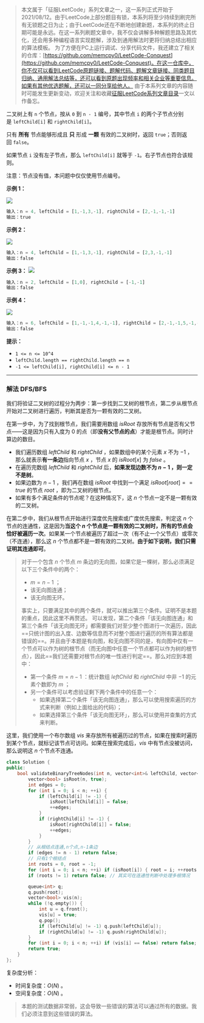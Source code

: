 > 本文属于「征服LeetCode」系列文章之一，这一系列正式开始于2021/08/12。由于LeetCode上部分题目有锁，本系列将至少持续到刷完所有无锁题之日为止；由于LeetCode还在不断地创建新题，本系列的终止日期可能是永远。在这一系列刷题文章中，我不仅会讲解多种解题思路及其优化，还会用多种编程语言实现题解，涉及到通用解法时更将归纳总结出相应的算法模板。
> <b></b>
> 为了方便在PC上运行调试、分享代码文件，我还建立了相关的仓库：[https://github.com/memcpy0/LeetCode-Conquest](https://github.com/memcpy0/LeetCode-Conquest)。在这一仓库中，你不仅可以看到LeetCode原题链接、题解代码、题解文章链接、同类题目归纳、通用解法总结等，还可以看到原题出现频率和相关企业等重要信息。如果有其他优选题解，还可以一同分享给他人。
> <b></b>
> 由于本系列文章的内容随时可能发生更新变动，欢迎关注和收藏[征服LeetCode系列文章目录](https://memcpy0.blog.csdn.net/article/details/119656559)一文以作备忘。

二叉树上有 `n` 个节点，按从 `0` 到 `n - 1` 编号，其中节点 `i` 的两个子节点分别是 `leftChild[i]` 和 `rightChild[i]`。

只有 **所有** 节点能够形成且 **只** 形成 **一颗** 有效的二叉树时，返回 `true`；否则返回 `false`。

如果节点 `i` 没有左子节点，那么 `leftChild[i]` 就等于 `-1`。右子节点也符合该规则。

注意：节点没有值，本问题中仅仅使用节点编号。

**示例 1：**

**![](https://assets.leetcode-cn.com/aliyun-lc-upload/uploads/2020/02/23/1503_ex1.png)**
```js
输入：n = 4, leftChild = [1,-1,3,-1], rightChild = [2,-1,-1,-1]
输出：true
```
**示例 2：**

**![](https://assets.leetcode-cn.com/aliyun-lc-upload/uploads/2020/02/23/1503_ex2.png)**

```js
输入：n = 4, leftChild = [1,-1,3,-1], rightChild = [2,3,-1,-1]
输出：false
```
**示例 3：**
**![](https://assets.leetcode-cn.com/aliyun-lc-upload/uploads/2020/02/23/1503_ex3.png)**
```js
输入：n = 2, leftChild = [1,0], rightChild = [-1,-1]
输出：false
```
**示例 4：**

**![](https://assets.leetcode-cn.com/aliyun-lc-upload/uploads/2020/02/23/1503_ex4.png)**
```js
输入：n = 6, leftChild = [1,-1,-1,4,-1,-1], rightChild = [2,-1,-1,5,-1,-1]
输出：false
```
**提示：**
- `1 <= n <= 10^4`
- `leftChild.length == rightChild.length == n`
- `-1 <= leftChild[i], rightChild[i] <= n - 1`

---
### 解法 DFS/BFS
我们将验证二叉树的过程分为两步：第一步找到二叉树的根节点，第二步从根节点开始对二叉树进行遍历，判断其是否为一颗有效的二叉树。

在第一步中，为了找到根节点，我们需要用数组 $isRoot$ 存放所有节点是否有父节点——这是因为只有入度为 $0$ 的点（即**没有父节点的点**）才能是根节点。同时计算边的数目。
- 我们遍历数组 $leftChild$ 和 $rightChild$ ，如果数组中的某个元素 $x$ 不为 $-1$ ，那么就表示**有一条边**指向节点 $x$ ，节点 $x$ 的 $isRoot[x]$ 为 $false$ 。
- 在遍历完数组 $leftChild$ 和 $rightChild$ 后，**如果发现边数不为 $n - 1$ ，则一定不是树**。
- 如果边数为 $n - 1$ ，我们再在数组 $isRoot$ 中找到一个满足 $isRoot[root] == true$ 的节点 $root$ ，即为二叉树的根节点。
- 如果有多个满足条件的节点呢？在这种情况下，这 $n$ 个节点一定不是一颗有效的二叉树。

在第二步中，我们从根节点开始进行深度优先搜索或广度优先搜索，判定这 $n$ 个节点的连通性，这是因为**当这个 $n$ 个节点是一颗有效的二叉树时，所有的节点会恰好被遍历一次**。如果某一个节点被遍历了超过一次（有不止一个父节点）或零次（不连通），那么这 $n$ 个节点都不是一颗有效的二叉树。**由于如下说明，我们只需证明其连通即可**。
> 对于一个包含 $n$ 个节点 $m$ 条边的无向图，如果它是一棵树，那么必须满足以下三个条件中的两个：
> - $m = n - 1$ ；
> - 该无向图连通；
> - 该无向图无环。
> 
> 事实上，只要满足其中的两个条件，就可以推出第三个条件。证明不是本题的重点，因此这里不再赘述。
> <b></b>
> 可以发现，第二个条件「该无向图连通」和第三个条件「该无向图无环」都需要我们对至少整个图进行一次遍历，因此==只统计图的出入度、边数等信息而不对整个图进行遍历的所有算法都是错误的==。并且由于本题是有向图，和无向图不同的是，有向图中仅有一个节点可以作为树的根节点（而无向图中任意一个节点都可以作为树的根节点），因此==我们还需要对根节点的唯一性进行判定==。那么对应到本题中：
> - 第一个条件 $m = n - 1$ ：统计数组 $leftChild$ 和 $rightChild$ 中非 $-1$ 的元素个数即为 $m$ ；
> - 另一个条件可以考虑验证剩下两个条件中的任意一个：
>     - 如果选择第二个条件「该无向图连通」，那么可以使用搜索遍历的方式来判断（例如上面给出的代码）；
>     - 如果选择第三个条件「该无向图无环」，那么可以使用并查集的方式来判断。

这里，我们使用一个布尔数组 $vis$ 来存放所有被遍历过的节点，如果在搜索时遍历到某个节点，就标记该节点可访问。如果在搜索完成后，$vis$ 中有节点没被访问，那么说明这 $n$ 个节点不连通。
```cpp
class Solution {
public:
    bool validateBinaryTreeNodes(int n, vector<int>& leftChild, vector<int>& rightChild) {
        vector<bool> isRoot(n, true);
        int edges = 0;
        for (int i = 0; i < n; ++i) {
            if (leftChild[i] != -1) {
                isRoot[leftChild[i]] = false;
                ++edges;
            }
            if (rightChild[i] != -1) {
                isRoot[rightChild[i]] = false;
                ++edges;
            }
        }
        // 从根结点连通,n个点,n-1条边
        if (edges != n - 1) return false;
        // 只有1个根结点
        int roots = 0, root = -1;
        for (int i = 0; i < n; ++i) if (isRoot[i]) { root = i; ++roots; }
        if (roots != 1) return false; // 其实可在连通性判断中处理多根情况

        queue<int> q;
        q.push(root);
        vector<bool> vis(n);
        while (!q.empty()) {
            int u = q.front();
            vis[u] = true;
            q.pop();
            if (leftChild[u] != -1) q.push(leftChild[u]);
            if (rightChild[u] != -1) q.push(rightChild[u]);
        }
        for (int i = 0; i < n; ++i) if (vis[i] == false) return false;
        return true;
    }
};
```
复杂度分析：
- 时间复杂度：$O(N)$ 。
- 空间复杂度：$O(N)$ 。

> 本题的测试数据非常弱，这会导致一些错误的算法可以通过所有的数据。我们必须注意到这些错误的算法。